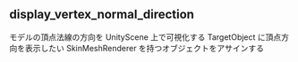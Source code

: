 ## display_vertex_normal_direction

モデルの頂点法線の方向を UnityScene 上で可視化する
TargetObject に頂点方向を表示したい SkinMeshRenderer を持つオブジェクトをアサインする
